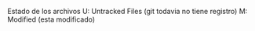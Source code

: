 Estado de los archivos
U: Untracked Files (git todavia no tiene registro)
M: Modified (esta modificado)